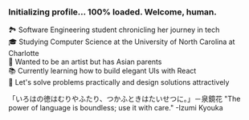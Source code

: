 ### Initializing profile... 100% loaded. Welcome, human.

🏞️ Software Engineering student chronicling her journey in tech<br/>
🎓 Studying Computer Science at the University of North Carolina at Charlotte<br/>
🎨 Wanted to be an artist but has Asian parents<br/>
📚 Currently learning how to build elegant UIs with React <br/>
🌺 Let's solve problems practically and design solutions attractively<br/>


「いろはの徳はむりやふたり、つかふときはたいせつに。」－泉鏡花
 "The power of language is boundless; use it with care." -Izumi Kyouka
